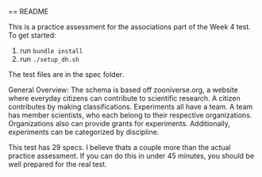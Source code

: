 == README

This is a practice assessment for the associations part of the Week 4 test.
To get started:
1. run ```bundle install```
2. run ```./setup_dh.sh```

The test files are in the spec folder.

General Overview:
The schema is based off zooniverse.org, a website where everyday citizens can
contribute to scientific research. A citizen contributes by making
classifications.
Experiments all have a team. A team has member scientists, who each belong
to their respective organizations. Organizations also can provide grants
for experiments.
Additionally, experiments can be categorized by discipline.

This test has 29 specs. I believe thats a couple more than the actual
practice assessment. If you can do this in under 45 minutes, you should
be well prepared for the real test.

